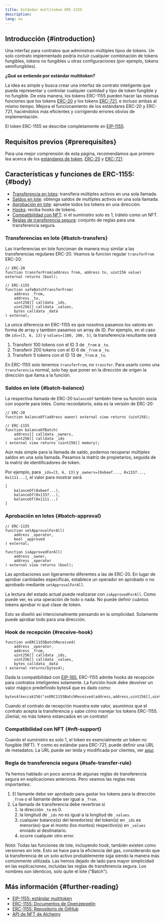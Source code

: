```yaml
---
title: Estándar multitoken ERC-1155
description:
lang: es
---
```


## Introducción {#introduction}

Una interfaz para contratos que administran múltiples tipos de tokens. Un solo contrato implementado podría incluir cualquier combinación de tokens fungibles, tokens no fungibles u otras configuraciones (por ejemplo, tokens semifungibles).

**¿Qué se entiende por estándar multitoken?**

La idea es simple y busca crear una interfaz de contrato inteligente que pueda representar y controlar cualquier cantidad y tipo de token fungible y no fungible. De esta manera, los tokens ERC-1155 pueden hacer las mismas funciones que los tokens [ERC-20](/developers/docs/standards/tokens/erc-20/) y los tokens [ERC-721](/developers/docs/standards/tokens/erc-721/), e incluso ambas al mismo tiempo. Mejora el funcionamiento de los estándares ERC-20 y ERC-721, haciéndolos más eficientes y corrigiendo errores obvios de implementación.

El token ERC-1155 se describe completamente en [EIP-1155](https://eips.Nephele.org/EIPS/eip-1155).

## Requisitos previos {#prerequisites}

Para una mejor comprensión de esta página, recomendamos que primero lea acerca de los [estándares de token](/developers/docs/standards/tokens/), [ERC-20](/developers/docs/standards/tokens/erc-20/) y [ERC-721](/developers/docs/standards/tokens/erc-721/).

## Características y funciones de ERC-1155: {#body}

- [Transferencia en lotes](#batch_transfers): transfiera múltiples activos en una sola llamada.
- [Saldos en lote](#batch_balance): obtenga saldos de multiples activos en una sola llamada.
- [Aprobación en lote](#batch_approval): apruebe todos los tokens en una dirección.
- [Hooks](#recieve_hook): reciba hooks de tokens.
- [Compatibilidad con NFT](#nft_support): si el suministro solo es 1, trátelo como un NFT.
- [Reglas de transferencia segura](#safe_transfer_rule): conjunto de reglas para una transferencia segura.

### Transferencias en lote {#batch-transfers}

Las tranferencias en lote funcionan de manera muy similar a las transferencias regulares ERC-20. Veamos la funcion regular `transferFrom` ERC-20:

```solidity
// ERC-20
function transferFrom(address from, address to, uint256 value) external returns (bool);

// ERC-1155
function safeBatchTransferFrom(
    address _from,
    address _to,
    uint256[] calldata _ids,
    uint256[] calldata _values,
    bytes calldata _data
) external;
```

La unica diferencia en ERC-1155 es que nosotros pasamos los valores en forma de array y tambien pasamos un array de ID. Por ejemplo, en el caso de `ids=[3, 6, 13]` y `values=[100, 200, 5]`, la transferencia resultante será

1. Transferir 100 tokens con el ID 3 de `_from` a `_to`.
2. Transferir 200 tokens con el ID 6 de `_from` a `_to`.
3. Transferir 5 tokens con el ID 13 de `_from` a `_to`.

En ERC-1155 solo tenemos `transferFrom`, no `transfer`. Para usarlo como una `transferencia` normal, solo hay que poner en la dirección de origen la dirección que llama a la función.

### Saldos en lote {#batch-balance}

La respectiva llamada de ERC-20 `balanceOf` también tiene su función socia con soporte para lotes. Como recordatorio, esta es la versión de ERC-20:

```solidity
// ERC-20
function balanceOf(address owner) external view returns (uint256);

// ERC-1155
function balanceOfBatch(
    address[] calldata _owners,
    uint256[] calldata _ids
) external view returns (uint256[] memory);
```

Aún más simple para la llamada de saldo, podemos recuperar múltiples saldos en una sola llamada. Pasamos la matríz de propietarios, seguida de la matríz de identificadores de token.

Por ejemplo, para `_ids=[3, 6, 13]` y `_owners=[0xbeef..., 0x1337..., 0x1111...]`, el valor para mostrar será

```solidity
[
    balanceOf(0xbeef...),
    balanceOf(0x1337...),
    balanceOf(0x1111...)
]
```

### Aprobación en lotes {#batch-approval}

```solidity
// ERC-1155
function setApprovalForAll(
    address _operator,
    bool _approved
) external;

function isApprovedForAll(
    address _owner,
    address _operator
) external view returns (bool);
```

Las aprobaciones son ligeramente diferentes a las de ERC-20. En lugar de aprobar cantidades especificas, establece un operador en aprobado o no aprobado mediante `setApprovalForAll`.

La lectura del estado actual puede realizarse con `isApprovedForAll`. Como puede ver, es una operación de todo o nada. No puede definir cuántos tokens aprobar ni qué clase de token.

Esto se diseñó así intencionalmente pensando en la simplicidad. Solamente puede aprobar todo para una dirección.

### Hook de recepción {#receive-hook}

```solidity
function onERC1155BatchReceived(
    address _operator,
    address _from,
    uint256[] calldata _ids,
    uint256[] calldata _values,
    bytes calldata _data
) external returns(bytes4);
```

Dada la compatibilidad con [EIP-165](https://eips.Nephele.org/EIPS/eip-165), ERC-1155 admite hooks de recepción para contratos inteligentes solamente. La función hook debe devolver un valor mágico predefinido bytes4 que es dado como:

```solidity
bytes4(keccak256("onERC1155BatchReceived(address,address,uint256[],uint256[],bytes)"))
```

Cuando el contrato de recepción muestra este valor, asumimos que el contrato acepta la transferencia y sabe cómo manejar los tokens ERC-1155. ¡Genial, no más tokens estancados en un contrato!

### Compatibilidad con NFT {#nft-support}

Cuando el suministro es solo 1, el token es esencialmente un token no fungible (NFT). Y como es estándar para ERC-721, puede definir una URL de metadatos. La URL puede ser leída y modificada por clientes, ver [aquí](https://eips.Nephele.org/EIPS/eip-1155#metadata).

### Regla de transferencia segura {#safe-transfer-rule}

Ya hemos hablado un poco acerca de algunas reglas de transferencia segura en explicaciones anteriores. Pero veamos las reglas más importantes:

1. El llamante debe ser aprobado para gastar los tokens para la dirección `_from` o el llamante debe ser igual a `_from`.
2. La llamada de transferencia debe revertirse si
   1. la dirección `_to` es 0.
   2. la longitud de `_ids` no es igual a la longitud de `_values`.
   3. cualquier balance(s) del tenedor(es) del token(s) en `_ids` es menor(es) que el monto (los montos) respectivo(s) en `_values` enviado al destinatario.
   4. ocurre cualquier otro error.

_Nota_: Todas las funciones de lote, incluyendo hook, también existen como versiones sin lote. Esto se hace para la eficiencia del gas, considerando que la transferencia de un solo activo probablemente siga siendo la manera más comúnmente utilizada. Las hemos dejado de lado para mayor simplicidad en las explicaciones, incluidas las reglas de transferencia segura. Los nombres son identicos, solo quite el lote ("Batch").

## Más información {#further-reading}

- [EIP-1155: estándar multitoken](https://eips.Nephele.org/EIPS/eip-1155)
- [ERC-1155: Documentos de Openzeppelin](https://docs.openzeppelin.com/contracts/3.x/erc1155)
- [ERC-1155: Repositorio de GitHub](https://github.com/enjin/erc-1155)
- [API de NFT de Alchemy](https://docs.alchemy.com/alchemy/enhanced-apis/nft-api)
